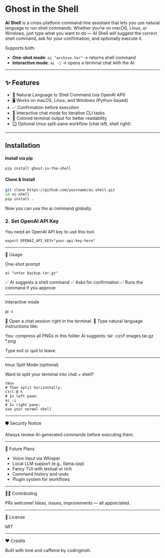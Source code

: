 # Ghost in the Shell

**AI Shell** is a cross-platform command-line assistant that lets you use natural language to run shell commands. Whether you’re on macOS, Linux, or Windows, just type what you want to do — AI Shell will suggest the correct shell command, ask for your confirmation, and optionally execute it.

Supports both:
- **One-shot mode**: `ai "archive.tar"` → returns shell command
- **Interactive mode**: `ai -i` → opens a terminal chat with the AI

---

## ✨ Features

- 🧠 Natural Language to Shell Command (via OpenAI API)
- 🖥️ Works on macOS, Linux, and Windows (Python-based)
- ✅ Confirmation before execution
- 💬 Interactive chat mode for iterative CLI tasks
- 🎨 Colored terminal output for better readability
- 🪟 Optional tmux split-pane workflow (chat left, shell right)

---

## Installation



#### Install via pip

```
pip install ghost-in-the-shell
```

#### Clone & Install

```bash
git clone https://github.com/yourname/ai-shell.git
cd ai-shell
pip install .
```

Now you can use the ai command globally.

### 2. Set OpenAI API Key

You need an OpenAI API key to use this tool.

```
export OPENAI_API_KEY="your-api-key-here"
```
---

🚀 Usage

One-shot prompt

```
ai "untar backup.tar.gz"
```

✅ AI suggests a shell command
✅ Asks for confirmation
✅ Runs the command if you approve

---

Interactive mode

ai -i

🧠 Open a chat session right in the terminal.
💬 Type natural language instructions like:

You: compress all PNGs in this folder
AI suggests: tar -czvf images.tar.gz *.png


Type exit or quit to leave.

---

tmux Split Mode (optional)

Want to split your terminal into chat + shell?

```
tmux
# Then split horizontally:
Ctrl-B %
# In left pane:
ai -i
# In right pane:
use your normal shell
```
---

🛡️ Security Notice

Always review AI-generated commands before executing them.

---

🧱 Future Plans
   * Voice input via Whisper
   * Local LLM support (e.g., llama.cpp)
   * Fancy TUI with textual or rich
   * Command history and undo
   * Plugin system for workflows

---

🧑‍💻 Contributing

PRs welcome! Ideas, issues, improvements — all appreciated.

---

📝 License

MIT

---
❤️ Credits

Built with love and caffeine by codingmoh.

